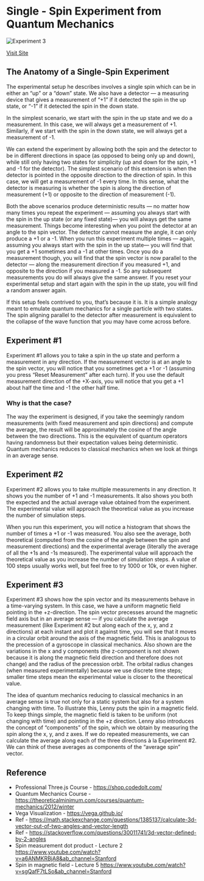 # Single - Spin Experiment from Quantum Mechanics

![Experiment 3](https://i.imgur.com/5xcIBGN.png)

[Visit Site](https://64de443611c6cf1ae6b9d29e--effervescent-wisp-c3552f.netlify.app/)

## The Anatomy of a Single-Spin Experiment
The experimental setup he describes involves a single spin which can be in either an “up” or a “down” state. We also have a detector — a measuring device that gives a measurement of “+1” if it detected the spin in the up state, or “-1” if it detected the spin in the down state.

In the simplest scenario, we start with the spin in the up state and we do a measurement. In this case, we will always get a measurement of +1. Similarly, if we start with the spin in the down state, we will always get a measurement of -1.

We can extend the experiment by allowing both the spin and the detector to be in different directions in space (as opposed to being only up and down), while still only having two states for simplicity (up and down for the spin, +1 and -1 for the detector). The simplest scenario of this extension is when the detector is pointed in the opposite direction to the direction of spin. In this case, we will get a measurement of -1 every time. In this sense, what the detector is measuring is whether the spin is along the direction of measurement (+1) or opposite to the direction of measurement (-1).

Both the above scenarios produce deterministic results — no matter how many times you repeat the experiment — assuming you always start with the spin in the up state (or any fixed state)— you will always get the same measurement. Things become interesting when you point the detector at an angle to the spin vector. The detector cannot measure the angle, it can only produce a +1 or a -1. When you run this experiment multiple times — again, assuming you always start with the spin in the up state— you will find that you get a +1 sometimes and a -1 at other times. Once you do a measurement though, you will find that the spin vector is now parallel to the detector — along the measurement direction if you measured +1, and opposite to the direction if you measured a -1. So any subsequent measurements you do will always give the same answer. If you reset your experimental setup and start again with the spin in the up state, you will find a random answer again.

If this setup feels contrived to you, that’s because it is. It is a simple analogy meant to emulate quantum mechanics for a single particle with two states. The spin aligning parallel to the detector after measurement is equivalent to the collapse of the wave function that you may have come across before.


## Experiment #1

Experiment #1 allows you to take a spin in the up state and perform a measurement in any direction. If the measurement vector is at an angle to the spin vector, you will notice that you sometimes get a +1 or -1 (assuming you press “Reset Measurement” after each turn). If you use the default measurement direction of the +X-axis, you will notice that you get a +1 about half the time and -1 the other half time. 

### Why is that the case? 
The way the experiment is designed, if you take the seemingly random measurements (with fixed measurement and spin directions) and compute the average, the result will be approximately the cosine of the angle between the two directions. This is the equivalent of quantum operators having randomness but their expectation values being deterministic. Quantum mechanics reduces to classical mechanics when we look at things in an average sense.


## Experiment #2

Experiment #2 allows you to take multiple measurements in any direction. It shows you the number of +1 and -1 measurements. It also shows you both the expected and the actual average value obtained from the experiment. The experimental value will approach the theoretical value as you increase the number of simulation steps.

When you run this experiment, you will notice a histogram that shows the number of times a +1 or -1 was measured. You also see the average, both theoretical (computed from the cosine of the angle between the spin and measurement directions) and the experimental average (literally the average of all the +1s and -1s measured). The experimental value will approach the theoretical value as you increase the number of simulation steps. A value of 100 steps usually works well, but feel free to try 1000 or 10k, or even higher.


## Experiment #3

Experiment #3 shows how the spin vector and its measurements behave in a time-varying system. In this case, we have a uniform magnetic field pointing in the +z-direction. The spin vector precesses around the magnetic field axis but in an average sense — if you calculate the average measurement (like Experiment #2 but along each of the x, y, and z directions) at each instant and plot it against time, you will see that it moves in a circular orbit around the axis of the magnetic field. This is analogous to the precession of a gyroscope in classical mechanics. Also shown are the variations in the x and y components (the z-component is not shown because it is along the magnetic field direction and therefore does not change) and the radius of the precession orbit. The orbital radius changes (when measured experimentally) because we use discrete time steps; smaller time steps mean the experimental value is closer to the theoretical value.

The idea of quantum mechanics reducing to classical mechanics in an average sense is true not only for a static system but also for a system changing with time. To illustrate this, Lenny puts the spin in a magnetic field. To keep things simple, the magnetic field is taken to be uniform (not changing with time) and pointing in the +z direction. Lenny also introduces the concept of “components” of the spin, which we obtain by measuring the spin along the x, y, and z axes. If we do repeated measurements, we can calculate the average along each of the three directions à la Experiment #2. We can think of these averages as components of the “average spin” vector.


## Reference
* Professional Three.js Course - https://shop.codedolt.com/
* Quantum Mechanics Course - https://theoreticalminimum.com/courses/quantum-mechanics/2012/winter
* Vega Visualization - https://vega.github.io/
* Ref - https://math.stackexchange.com/questions/1385137/calculate-3d-vector-out-of-two-angles-and-vector-length
* Ref - https://stackoverflow.com/questions/30011741/3d-vector-defined-by-2-angles
* Spin measurement dot product - Lecture 2 https://www.youtube.com/watch?v=a6ANMKRBjA8&ab_channel=Stanford
* Spin in magnetic field - Lecture 5 https://www.youtube.com/watch?v=sgQafF7tLSo&ab_channel=Stanford
